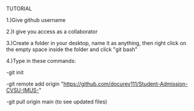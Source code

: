 TUTORIAL

1.)Give github username

2.)I give you access as a collaborator

3.)Create a folder in your desktop, name it as anything, then right click on the empty space inside the folder and click "git bash"

4.)Type in these commands:

  -git init
  
  -git remote add origin "https://github.com/docurev111/Student-Admission-CVSU-IMUS-"
  
  -git pull origin main (to see updated files)
